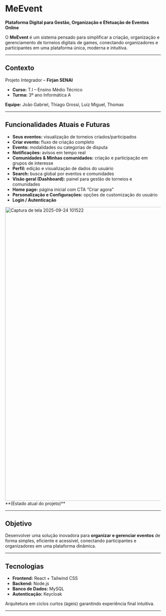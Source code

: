#  MeEvent
**Plataforma Digital para Gestão, Organização e Efetuação de Eventos Online**

O **MeEvent** é um sistema pensado para simplificar a criação, organização e gerenciamento de torneios digitais de games, conectando organizadores e participantes em uma plataforma única, moderna e intuitiva.

---

##  Contexto
Projeto Integrador – **Firjan SENAI**  
- **Curso:** T.I – Ensino Médio Técnico  
- **Turma:** 3º ano Informática A  

**Equipe:** João Gabriel, Thiago Grossi, Luiz Miguel, Thomas  

---

##  Funcionalidades Atuais e Futuras

- **Seus eventos:** visualização de torneios criados/participados  
- **Criar evento:** fluxo de criação completo  
- **Evento:** modalidades ou categorias de disputa  
- **Notificações:** avisos em tempo real  
- **Comunidades & Minhas comunidades:** criação e participação em grupos de interesse  
- **Perfil:** edição e visualização de dados do usuário  
- **Search:** busca global por eventos e comunidades  
- **Visão geral (Dashboard):** painel para gestão de torneios e comunidades  
- **Home page:** página inicial com CTA “Criar agora”  
- **Personalização e Configurações:** opções de customização do usuário  
- **Login / Autenticação**  

<img width="1903" height="948" alt="Captura de tela 2025-09-24 101522" src="https://github.com/user-attachments/assets/37b8ccba-5732-4bf6-b03f-dd20ecba83bf" />
**(Estado atual do projeto)**

---

##  Objetivo
Desenvolver uma solução inovadora para **organizar e gerenciar eventos** de forma simples, eficiente e acessível, conectando participantes e organizadores em uma plataforma dinâmica.

---

##  Tecnologias
- **Frontend:** React + Tailwind CSS  
- **Backend:** Node.js  
- **Banco de Dados:** MySQL  
- **Autenticação:** Keycloak  

Arquitetura em ciclos curtos (ágeis) garantindo experiência final intuitiva.

---


